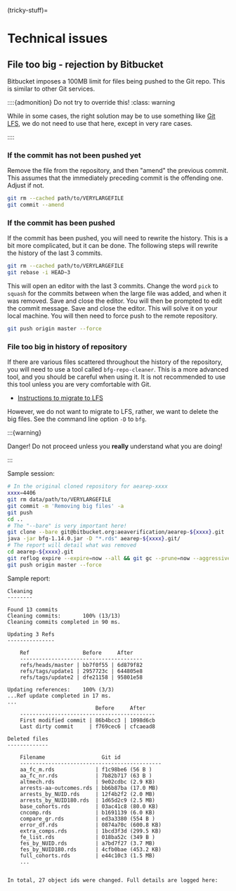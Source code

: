 (tricky-stuff)=
# Technical issues

## File too big - rejection by Bitbucket

Bitbucket imposes a 100MB limit for files being pushed to the Git repo. This is similar to other Git services.

::::{admonition} Do not try to override this!
:class: warning

While in some cases, the right solution may be to use something like [Git LFS](https://support.atlassian.com/bitbucket-cloud/docs/manage-large-files-with-git-large-file-storage-lfs/), we do not need to use that here, except in very rare cases.

::::

### If the commit has not been pushed yet

Remove the file from the repository, and then "amend" the previous commit. This assumes that the immediately preceding commit is the offending one. Adjust if not.

```bash
git rm --cached path/to/VERYLARGEFILE
git commit --amend
```

### If the commit has been pushed

If the commit has been pushed, you will need to rewrite the history. This is a bit more complicated, but it can be done. The following steps will rewrite the history of the last 3 commits.

```bash
git rm --cached path/to/VERYLARGEFILE
git rebase -i HEAD~3
```

This will open an editor with the last 3 commits. Change the word `pick` to `squash` for the commits between when the large file was added, and when it was removed. Save and close the editor. You will then be prompted to edit the commit message. Save and close the editor. This will solve it on your local machine. You will then need to force push to the remote repository.

```bash
git push origin master --force
```

### File too big in history of repository

If there are various files scattered throughout the history of the repository, you will need to use a tool called `bfg-repo-cleaner`. This is a more advanced tool, and you should be careful when using it. It is not recommended to use this tool unless you are very comfortable with Git.

- [Instructions to migrate to LFS](https://support.atlassian.com/bitbucket-cloud/docs/use-bfg-to-migrate-a-repo-to-git-lfs/)

However, we do not want to migrate to LFS, rather, we want to delete the big files. See the command line option `-D` to `bfg`. 

:::{warning}

Danger! Do not proceed unless you **really** understand what you are doing!

:::

Sample session:

```bash
# In the original cloned repository for aearep-xxxx
xxxx=4406
git rm data/path/to/VERYLARGEFILE
git commit -m 'Removing big files' -a
git push
cd ..
# The "--bare" is very important here!
git clone --bare git@bitbucket.org:aeaverification/aearep-${xxxx}.git
java -jar bfg-1.14.0.jar -D "*.rds" aearep-${xxxx}.git/
# The report will detail what was removed
cd aearep-${xxxx}.git
git reflog expire --expire=now --all && git gc --prune=now --aggressive
git push origin master --force
```

Sample report:

```
Cleaning
--------

Found 13 commits
Cleaning commits:       100% (13/13)
Cleaning commits completed in 90 ms.

Updating 3 Refs
---------------

	Ref                 Before     After   
	---------------------------------------
	refs/heads/master | bb7f0f55 | 6d879f82
	refs/tags/update1 | 2957723c | 644805e8
	refs/tags/update2 | dfe21158 | 95801e58

Updating references:    100% (3/3)
...Ref update completed in 17 ms.
...
	                        Before     After   
	-------------------------------------------
	First modified commit | 86b4bcc3 | 1098d6cb
	Last dirty commit     | f769cec6 | cfcaead8

Deleted files
-------------

	Filename                  Git id             
	---------------------------------------------
	aa_fc_m.rds             | f1c98be6 (56 B )   
	aa_fc_nr.rds            | 7b82b717 (63 B )   
	altmech.rds             | 9e02cdbc (2.9 KB)  
	arrests-aa-outcomes.rds | bb6b87ba (17.0 MB) 
	arrests_by_NUID.rds     | 12f4b2f2 (2.0 MB)  
	arrests_by_NUID180.rds  | 1d65d2c9 (2.5 MB)  
	base_cohorts.rds        | 03ac41c8 (80.0 KB) 
	cncomp.rds              | b1691139 (6.0 KB)  
	compare_gr.rds          | ed3a3380 (554 B )  
	error_df.rds            | 0874a70c (600.8 KB)
	extra_comps.rds         | 1bcd3f3d (299.5 KB)
	fe_list.rds             | 018ba52c (349 B )  
	fes_by_NUID.rds         | a7bd7f27 (3.7 MB)  
	fes_by_NUID180.rds      | 4cfb0bae (453.2 KB)
	full_cohorts.rds        | e44c10c3 (1.5 MB)  
	...


In total, 27 object ids were changed. Full details are logged here:
```

